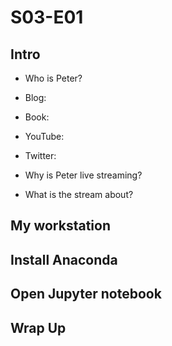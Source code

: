 # S03-E01

## Intro

 * Who is Peter?
  
  * Blog:
  * Book:
  * YouTube:
  * Twitter:

 * Why is Peter live streaming?
 * What is the stream about?

## My workstation

## Install Anaconda

## Open Jupyter notebook

## Wrap Up


